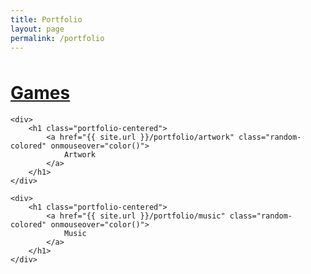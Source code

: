 ```yaml
---
title: Portfolio
layout: page
permalink: /portfolio
---
```


<head>  
<script src="color.js"></script>  
</head>  


<body>
    <div>
        <h1 class="portfolio-centered" style="margin-top: 3rem">
            <a href="{{ site.url }}/portfolio/games" class="random-colored" onmouseover="color()">
                Games
            </a>
        </h1>
    </div>

    <div>
        <h1 class="portfolio-centered">
            <a href="{{ site.url }}/portfolio/artwork" class="random-colored" onmouseover="color()">        
                Artwork
            </a>
        </h1>
    </div>

    <div>
        <h1 class="portfolio-centered">
            <a href="{{ site.url }}/portfolio/music" class="random-colored" onmouseover="color()">
                Music
            </a>
        </h1>
    </div>
</body>
